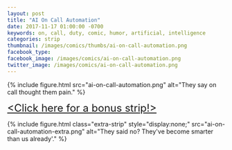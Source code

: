 ```yaml
---
layout: post
title: "AI On Call Automation"
date: 2017-11-17 01:00:00 -0700
keywords: on, call, duty, comic, humor, artificial, intelligence
categories: strip
thumbnail: /images/comics/thumbs/ai-on-call-automation.png
facebook_type: 
facebook_image: /images/comics/ai-on-call-automation.png
twitter_image: /images/comics/ai-on-call-automation.png
---
```


{% include figure.html src="ai-on-call-automation.png" alt="They say on call thought them pain." %}

<div class="extra-strip-btn-wrapper">
<a class="customfont extra-strip-btn" style="
    text-align: center;
    padding-top: 20px;
    font-size: 24px;" href="">&lt;Click here for a bonus strip!&gt;</a>
    </div>




{% include figure.html class="extra-strip" style="display:none;" src="ai-on-call-automation-extra.png" alt="They said no? They've become smarter than us already'." %}
